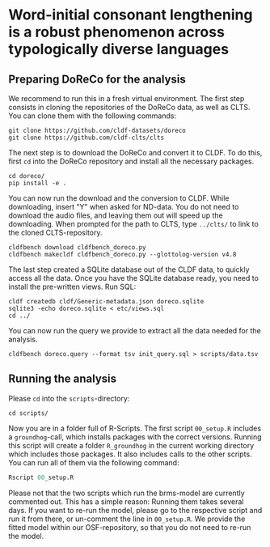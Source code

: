 # Word-initial consonant lengthening is a robust phenomenon across typologically diverse languages

## Preparing DoReCo for the analysis

We recommend to run this in a fresh virtual environment. The first step consists in cloning the repositories of the DoReCo data, as well as CLTS. You can clone them with the following commands:

```CLI
git clone https://github.com/cldf-datasets/doreco
git clone https://github.com/cldf-clts/clts
```

The next step is to download the DoReCo and convert it to CLDF. To do this, first `cd` into the DoReCo repository and install all the necessary packages.

```CLI
cd doreco/
pip install -e .
```

You can now run the download and the conversion to CLDF. While downloading, insert "Y" when asked for ND-data. You do not need to download the audio files, and leaving them out will speed up the downloading. When prompted for the path to CLTS, type `../clts/` to link to the cloned CLTS-repository.

```
cldfbench download cldfbench_doreco.py
cldfbench makecldf cldfbench_doreco.py --glottolog-version v4.8
```

The last step created a SQLite database out of the CLDF data, to quickly access all the data. Once you have the SQLite database ready, you need to install the pre-written views. Run SQL:

```
cldf createdb cldf/Generic-metadata.json doreco.sqlite
sqlite3 -echo doreco.sqlite < etc/views.sql
cd ../
```

You can now run the query we provide to extract all the data needed for the analysis.

```
cldfbench doreco.query --format tsv init_query.sql > scripts/data.tsv
```

## Running the analysis

Please `cd` into the `scripts`-directory:

```CLI
cd scripts/
```

Now you are in a folder full of R-Scripts. The first script `00_setup.R` includes a `groundhog`-call, which installs packages with the correct versions. Running this script will create a folder `R_groundhog` in the current working directory which includes those packages. It also includes calls to the other scripts. You can run all of them via the following command:

```R
Rscript 00_setup.R
```

Please not that the two scripts which run the brms-model are currently commented out. This has a simple reason: Running them takes several days. If you want to re-run the model, please go to the respective script and run it from there, or un-comment the line in `00_setup.R`. We provide the fitted model within our OSF-repository, so that you do not need to re-run the model.
